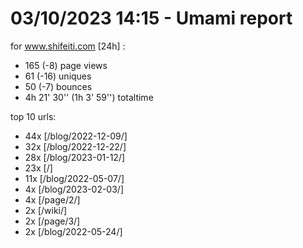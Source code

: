 # 03/10/2023 14:15 - Umami report
for www.shifeiti.com [24h] :

 - 165 (-8) page views
 - 61 (-16) uniques
 - 50 (-7) bounces
 - 4h 21' 30'' (1h 3' 59'') totaltime


top 10 urls:
 - 44x [/blog/2022-12-09/]
 - 32x [/blog/2022-12-22/]
 - 28x [/blog/2023-01-12/]
 - 23x [/]
 - 11x [/blog/2022-05-07/]
 - 4x [/blog/2023-02-03/]
 - 4x [/page/2/]
 - 2x [/wiki/]
 - 2x [/page/3/]
 - 2x [/blog/2022-05-24/]


